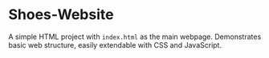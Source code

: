 # Shoes-Website
A simple HTML project with `index.html` as the main webpage. Demonstrates basic web structure, easily extendable with CSS and JavaScript.
